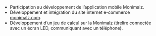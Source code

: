 * Participation au développement de l’application mobile Monimalz.
* Développement et intégration du site internet e-commerce [monimalz.com](https://monimalz.com).
* Développement d’un jeu de calcul sur la Monimalz (tirelire connectée avec un écran LED, communiquant avec un téléphone).